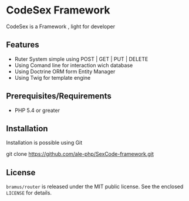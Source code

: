 # CodeSex Framework

CodeSex is a Framework , light for developer 

## Features

- Ruter System simple using POST | GET | PUT | DELETE
- Using Comand line for interaction wich database
- Using Doctrine ORM form Entity Manager
- Using Twig for template engine




## Prerequisites/Requirements

- PHP 5.4 or greater


## Installation

Installation is possible using Git

git clone https://github.com/ale-php/SexCode-framework.git


## License

`bramus/router` is released under the MIT public license. See the enclosed `LICENSE` for details.
